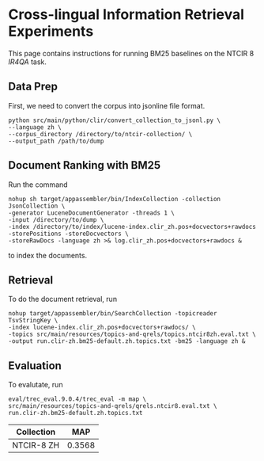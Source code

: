 # Cross-lingual Information Retrieval Experiments

This page contains instructions for running BM25 baselines on the NTCIR 8 *IR4QA* task.

## Data Prep

First, we need to convert the corpus into jsonline file format.

```
python src/main/python/clir/convert_collection_to_jsonl.py \
--language zh \
--corpus_directory /directory/to/ntcir-collection/ \
--output_path /path/to/dump
```
## Document Ranking with BM25

Run the command

```
nohup sh target/appassembler/bin/IndexCollection -collection JsonCollection \
-generator LuceneDocumentGenerator -threads 1 \
-input /directory/to/dump \
-index /directory/to/index/lucene-index.clir_zh.pos+docvectors+rawdocs -storePositions -storeDocvectors \
-storeRawDocs -language zh >& log.clir_zh.pos+docvectors+rawdocs &
```

to index the documents.

## Retrieval

To do the document retrieval, run

```
nohup target/appassembler/bin/SearchCollection -topicreader TsvStringKey \
-index lucene-index.clir_zh.pos+docvectors+rawdocs/ \
-topics src/main/resources/topics-and-qrels/topics.ntcir8zh.eval.txt \
-output run.clir-zh.bm25-default.zh.topics.txt -bm25 -language zh &
```

## Evaluation

To evalutate, run

```
eval/trec_eval.9.0.4/trec_eval -m map \
src/main/resources/topics-and-qrels/qrels.ntcir8.eval.txt \
run.clir-zh.bm25-default.zh.topics.txt
```

| Collection |  MAP  |
|:----------:|:-----:|
| NTCIR-8 ZH | 0.3568|
